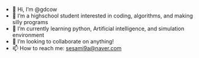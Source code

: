 - 👋 Hi, I’m @gdcow
- 👀 I’m a highschool student interested in coding, algorithms, and making silly programs
- 🌱 I’m currently learning python, Artificial intelligence, and simulation environment
- 💞️ I’m looking to collaborate on anything!
- 📫 How to reach me: sesami9a@naver.com
